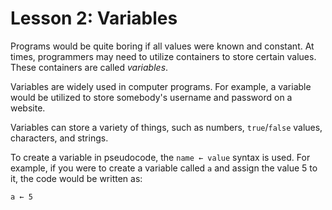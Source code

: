 # Lesson 2: Variables  

Programs would be quite boring if all values were known and constant. At times, programmers may need to utilize containers to store certain values. These containers are called *variables*.  

Variables are widely used in computer programs. For example, a variable would be utilized to store somebody's username and password on a website.  

Variables can store a variety of things, such as numbers, `true`/`false` values, characters, and strings.  

To create a variable in pseudocode, the `name ← value` syntax is used. For example, if you were to create a variable called `a` and assign the value 5 to it, the code would be written as:  

`a ← 5`
